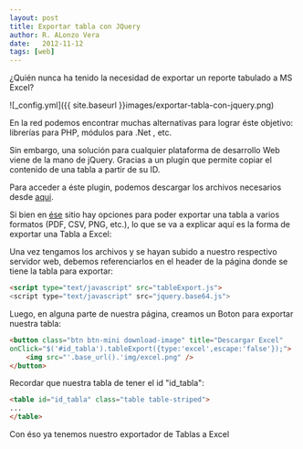 ```yaml
---
layout: post
title: Exportar tabla con JQuery
author: R. ALonzo Vera
date:   2012-11-12
tags: [web]
---
```


¿Quién nunca ha tenido la necesidad de exportar un reporte tabulado a MS Excel?

![_config.yml]({{ site.baseurl }}images/exportar-tabla-con-jquery.png)

En la red podemos encontrar muchas alternativas para lograr éste objetivo: librerías para PHP, módulos para .Net , etc. 

Sin embargo, una solución para cualquier plataforma de desarrollo Web viene de la mano de jQuery. Gracias a un plugin que permite copiar el contenido de una tabla a partir de su ID.

Para acceder a éste plugin, podemos descargar los archivos necesarios desde [aqui](http://kayalshri.github.io/tableExport.jquery.plugin/).

Si bien en [ése](http://kayalshri.github.io/tableExport.jquery.plugin/) sitio hay opciones para poder exportar una tabla a varios formatos (PDF, CSV, PNG, etc.), lo que se va a explicar aquí es la forma de exportar una Tabla a Excel:

Una vez tengamos los archivos y se hayan subido a nuestro respectivo servidor web, debemos referenciarlos en el header de la página donde se tiene la tabla para exportar:

~~~html
<script type="text/javascript" src="tableExport.js">
<script type="text/javascript" src="jquery.base64.js">
~~~

Luego, en alguna parte de nuestra página, creamos un Boton para exportar nuestra tabla:

~~~html
<button class="btn btn-mini download-image" title="Descargar Excel" 
onClick="$('#id_tabla').tableExport({type:'excel',escape:'false'});">
    <img src="'.base_url().'img/excel.png" />
</button>
~~~

Recordar que nuestra tabla de tener el id "id_tabla":

~~~html
<table id="id_tabla" class="table table-striped">
...
</table>
~~~

Con éso ya tenemos nuestro exportador de Tablas a Excel